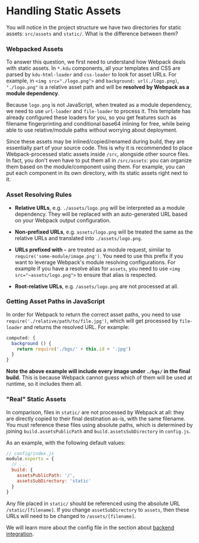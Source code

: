 # Handling Static Assets

You will notice in the project structure we have two directories for static assets: `src/assets` and `static/`. What is the difference between them?

### Webpacked Assets

To answer this question, we first need to understand how Webpack deals with static assets. In `*.kdu` components, all your templates and CSS are parsed by `kdu-html-loader` and `css-loader` to look for asset URLs. For example, in `<img src="./logo.png">` and `background: url(./logo.png)`, `"./logo.png"` is a relative asset path and will be **resolved by Webpack as a module dependency**.

Because `logo.png` is not JavaScript, when treated as a module dependency, we need to use `url-loader` and `file-loader` to process it. This template has already configured these loaders for you, so you get features such as filename fingerprinting and conditional base64 inlining for free, while being able to use relative/module paths without worrying about deployment.

Since these assets may be inlined/copied/renamed during build, they are essentially part of your source code. This is why it is recommended to place Webpack-processed static assets inside `/src`, alongside other source files. In fact, you don't even have to put them all in `/src/assets`: you can organize them based on the module/component using them. For example, you can put each component in its own directory, with its static assets right next to it.

### Asset Resolving Rules

- **Relative URLs**, e.g. `./assets/logo.png` will be interpreted as a module dependency. They will be replaced with an auto-generated URL based on your Webpack output configuration.

- **Non-prefixed URLs**, e.g. `assets/logo.png` will be treated the same as the relative URLs and translated into `./assets/logo.png`.

- **URLs prefixed with `~`** are treated as a module request, similar to `require('some-module/image.png')`. You need to use this prefix if you want to leverage Webpack's module resolving configurations. For example if you have a resolve alias for `assets`, you need to use `<img src="~assets/logo.png">` to ensure that alias is respected.

- **Root-relative URLs**, e.g. `/assets/logo.png` are not processed at all.

### Getting Asset Paths in JavaScript

In order for Webpack to return the correct asset paths, you need to use `require('./relative/path/to/file.jpg')`, which will get processed by `file-loader` and returns the resolved URL. For example:

``` js
computed: {
  background () {
    return require('./bgs/' + this.id + '.jpg')
  }
}
```

**Note the above example will include every image under `./bgs/` in the final build.** This is because Webpack cannot guess which of them will be used at runtime, so it includes them all.

### "Real" Static Assets

In comparison, files in `static/` are not processed by Webpack at all: they are directly copied to their final destination as-is, with the same filename. You must reference these files using absolute paths, which is determined by joining `build.assetsPublicPath` and `build.assetsSubDirectory` in `config.js`.

As an example, with the following default values:

``` js
// config/index.js
module.exports = {
  // ...
  build: {
    assetsPublicPath: '/',
    assetsSubDirectory: 'static'
  }
}
```

Any file placed in `static/` should be referenced using the absolute URL `/static/[filename]`. If you change `assetSubDirectory` to `assets`, then these URLs will need to be changed to `/assets/[filename]`.

We will learn more about the config file in the section about [backend integration](backend.md).
